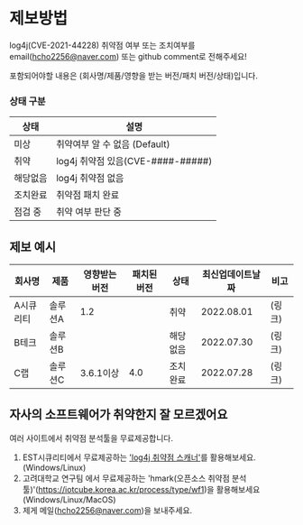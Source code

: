 # 제보방법 #
log4j(CVE-2021-44228) 취약점 여부 또는 조치여부를 email(hcho2256@naver.com) 또는 github comment로 전해주세요!

포함되어야할 내용은 (회사명/제품/영향을 받는 버전/패치 버전/상태)입니다.


### 상태 구분 ###
| 상태 | 설명 |
| ------ | ----------- |
| 미상 | 취약여부 알 수 없음 (Default) |
| 취약 | log4j 취약점 있음(CVE-####-#####) |
| 해당없음 | log4j 취약점 없음 |
| 조치완료 | 취약점 패치 완료 |
| 점검 중 | 취약 여부 판단 중 |




## 제보 예시 ##
| 회사명 | 제품 | 영향받는 버전 | 패치된 버전 | 상태 | 최신업데이트날짜 | 비고 |
| ------ | ------- | ----------------- | ---------------- | ------ | ------------ | ----- | 
| A시큐리티 | 솔루션A | 1.2 | | 취약 | 2022.08.01 |(링크)|
| B테크 | 솔루션B | | | 해당없음 | 2022.07.30 | (링크)|
| C랩 | 솔루션C | 3.6.1이상 | 4.0 | 조치완료 | 2022.07.28 | (링크)|




## 자사의 소프트웨어가 취약한지 잘 모르겠어요 ##
여러 사이트에서 취약점 분석툴을 무료제공합니다. 
1. EST시큐리티에서 무료제공하는 ['log4j 취약점 스캐너'](https://www.estsecurity.com/enterprise/security-center/download)를 활용해보세요. (Windows/Linux)
2. 고려대학교 연구팀 에서 무료제공하는 'hmark(오픈소스 취약점 분석툴)'(https://iotcube.korea.ac.kr/process/type/wf1)을 활용해보세요 (Windows/Linux/MacOS)
3. 제게 메일(hcho2256@naver.com)을 보내주세요.
